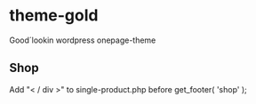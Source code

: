 # theme-gold
Good´lookin wordpress onepage-theme

## Shop 
Add "< / div >" to single-product.php before get_footer( 'shop' );
